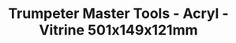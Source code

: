---
layout: product
title: "Trumpeter Master Tools - Acryl - Vitrine 501x149x121mm"
price: "3300" 
desc: "Vitrina za makete"
img_path: "/assets/img/TRU09801.webp"
brand: "N/A"
available: true
special_offer: false
new: true
soon: false
cat: "070000"
subcat: "0N/A"
subsubcat: "0N/A"
sifra: "TRU09801"
popular: false
spec: false
---